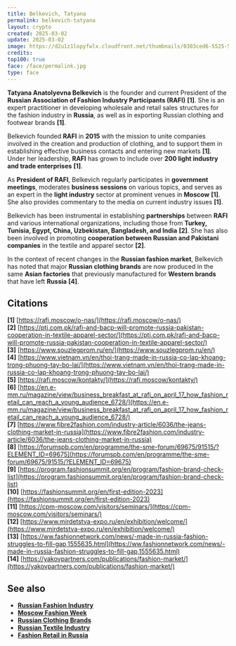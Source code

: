```yaml
---
title: Belkevich, Tatyana
permalink: belkevich-tatyana
layout: crypto
created: 2025-03-02
update: 2025-03-02
image: https://d2u1z1lopyfwlx.cloudfront.net/thumbnails/0303ced6-5525-54ec-88af-dad7723c0db7/f2d3661b-e0f1-5c3e-b3ea-76602aba594b.jpg
credits:
top100: true
face: /face/permalink.jpg
type: face
---
```


**Tatyana Anatolyevna Belkevich** is the founder and current President of the **Russian Association of Fashion Industry Participants (RAFI)** **[1]**. She is an expert practitioner in developing wholesale and retail sales structures for the fashion industry in **Russia**, as well as in exporting Russian clothing and footwear brands **[1]**.

Belkevich founded **RAFI** in **2015** with the mission to unite companies involved in the creation and production of clothing, and to support them in establishing effective business contacts and entering new markets **[1]**. Under her leadership, **RAFI** has grown to include over **200 light industry and trade enterprises** **[1]**.

As **President of RAFI**, Belkevich regularly participates in **government meetings**, moderates **business sessions** on various topics, and serves as an expert in the **light industry** sector at prominent venues in **Moscow** **[1]**. She also provides commentary to the media on current industry issues **[1]**.

Belkevich has been instrumental in establishing **partnerships** between **RAFI** and various international organizations, including those from **Turkey, Tunisia, Egypt, China, Uzbekistan, Bangladesh, and India** **[2]**. She has also been involved in promoting **cooperation between Russian and Pakistani companies** in the textile and apparel sector **[2]**.

In the context of recent changes in the **Russian fashion market**, Belkevich has noted that major **Russian clothing brands** are now produced in the same **Asian factories** that previously manufactured for **Western brands** that have left **Russia** **[4]**.

## Citations

**[1]** [https://rafi.moscow/o-nas/](https://rafi.moscow/o-nas/)  
**[2]** [https://ptj.com.pk/rafi-and-bacp-will-promote-russia-pakistan-cooperation-in-textile-apparel-sector/](https://ptj.com.pk/rafi-and-bacp-will-promote-russia-pakistan-cooperation-in-textile-apparel-sector/)  
**[3]** [https://www.souzlegprom.ru/en/](https://www.souzlegprom.ru/en/)  
**[4]** [https://www.vietnam.vn/en/thoi-trang-made-in-russia-co-lap-khoang-trong-phuong-tay-bo-lai/](https://www.vietnam.vn/en/thoi-trang-made-in-russia-co-lap-khoang-trong-phuong-tay-bo-lai/)  
**[5]** [https://rafi.moscow/kontakty/](https://rafi.moscow/kontakty/)  
**[6]** [https://en.e-mm.ru/magazine/view/business_breakfast_at_rafi_on_april_17_how_fashion_retail_can_reach_a_young_audience_6728/](https://en.e-mm.ru/magazine/view/business_breakfast_at_rafi_on_april_17_how_fashion_retail_can_reach_a_young_audience_6728/)  
**[7]** [https://www.fibre2fashion.com/industry-article/6036/the-jeans-clothing-market-in-russia](https://www.fibre2fashion.com/industry-article/6036/the-jeans-clothing-market-in-russia)  
**[8]** [https://forumspb.com/en/programme/the-sme-forum/69675/91515/?ELEMENT_ID=69675](https://forumspb.com/en/programme/the-sme-forum/69675/91515/?ELEMENT_ID=69675)  
**[9]** [https://program.fashionsummit.org/en/program/fashion-brand-check-list](https://program.fashionsummit.org/en/program/fashion-brand-check-list)  
**[10]** [https://fashionsummit.org/en/first-edition-2023](https://fashionsummit.org/en/first-edition-2023)  
**[11]** [https://cpm-moscow.com/visitors/seminars/](https://cpm-moscow.com/visitors/seminars/)  
**[12]** [https://www.mirdetstva-expo.ru/en/exhibition/welcome/](https://www.mirdetstva-expo.ru/en/exhibition/welcome/)  
**[13]** [https://ww.fashionnetwork.com/news/-made-in-russia-fashion-struggles-to-fill-gap,1555635.html](https://ww.fashionnetwork.com/news/-made-in-russia-fashion-struggles-to-fill-gap,1555635.html)  
**[14]** [https://yakovpartners.com/publications/fashion-market/](https://yakovpartners.com/publications/fashion-market/)  

## See also

- **[Russian Fashion Industry](https://rafi.moscow/)**
- **[Moscow Fashion Week](https://moscowfashion.ru/)**
- **[Russian Clothing Brands](https://yakovpartners.com/publications/fashion-market/)**
- **[Russian Textile Industry](https://www.souzlegprom.ru/en/)**
- **[Fashion Retail in Russia](https://en.e-mm.ru/magazine/view/business_breakfast_at_rafi_on_april_17_how_fashion_retail_can_reach_a_young_audience_6728/)**

<!-- Prompt:  
- Не менять язык статьи, сохранять оригинальный язык.  
- Если тема оформлена как "Имя Фамилия", заголовок должен быть "Фамилия, Имя".  
- Изменить title: A Template на основной топик в статье.  
- Создать permalink: на основе title.  
- Замени date: 2018-01-02 на created: текущую дату в таком же формате  
- Замени update: хххх-хх-хх текущую дату в таком же формате  
- Изменить заголовок раздела "Citations" на ## Citations.  
- Оформить ссылки в разделе "Citations" в формате: **[1]** [URL](URL).  
- При ссылке на источник в тексте, использовать формат: **[x]**, **[x]**.  
- Убедиться, что номера цитат соответствуют записям в разделе "Citations".  
- Сделать номера цитат кликабельными по указанному выше формату.  
- Добавить список связанных тем в том же формате.  
- Если есть списки - конвертируй их в таблицы  
- Выделяй даты, места, географические назавания, адреса, имена собственные **таким образом**  
- Использовать шаблон - "[Название темы](ссылка-на-тему)" для каждого пункта.  
- Раздел ## See also должен включаться автоматически в конец статьи.  
- Результат в md коде  
- Оставить этот Prompt после редактирования в конце кода.  
-->
